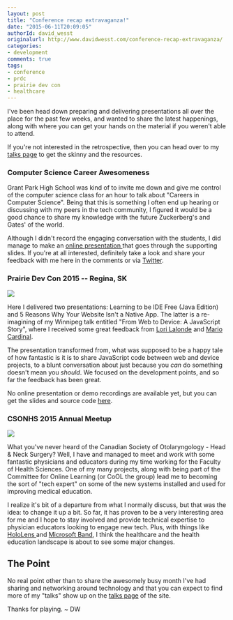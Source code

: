 ```yaml
---
layout: post
title: "Conference recap extravaganza!"
date: "2015-06-11T20:09:05"
authorId: david_wesst
originalurl: http://www.davidwesst.com/conference-recap-extravaganza/
categories:
- development
comments: true
tags:
- conference
- prdc
- prairie dev con
- healthcare
---
```


I've been head down preparing and delivering presentations all over the place for the past few weeks, and wanted to share the latest happenings, along with where you can get your hands on the material if you weren't able to attend.

<!--more-->

If you're not interested in the retrospective, then you can head over to my [talks page][1] to get the skinny and the resources.

### Computer Science Career Awesomeness

Grant Park High School was kind of to invite me down and give me control of the computer science class for an hour to talk about "Careers in Computer Science". Being that this is something I often end up hearing or discussing with my peers in the tech community, I figured it would be a good chance to share my knowledge with the future Zuckerberg's and Gates' of the world.

Although I didn't record the engaging conversation with the students, I did manage to make an [online presentation ][2] that goes through the supporting slides. If you're at all interested, definitely take a look and share your feedback with me here in the comments or via [Twitter][3].

### Prairie Dev Con 2015 -- Regina, SK

![][4] 

Here I delivered two presentations: Learning to be IDE Free (Java Edition) and 5 Reasons Why Your Website Isn't a Native App. The latter is a re-imagining of my Winnipeg talk entitled "From Web to Device: A JavaScript Story", where I received some great feedback from [Lori Lalonde][5] and [Mario Cardinal][6].

The presentation transformed from, what was supposed to be a happy tale of how fantastic is it is to share JavaScript code between web and device projects, to a blunt conversation about just because you _can_ do something doesn't mean you _should_. We focused on the development points, and so far the feedback has been great.

No online presentation or demo recordings are available yet, but you can get the slides and source code [here][1].

### CSONHS 2015 Annual Meetup

![][7] 

What you've never heard of the Canadian Society of Otolaryngology - Head & Neck Surgery? Well, I have and managed to meet and work with some fantastic physicians and educators during my time working for the Faculty of Health Sciences. One of my many projects, along with being part of the Committee for Online Learning (or CoOL the group) lead me to becoming the sort of "tech expert" on some of the new systems installed and used for improving medical education.

I realize it's bit of a departure from what I normally discuss, but that was the idea: to change it up a bit. So far, it has proven to be a very interesting area for me and I hope to stay involved and provide technical expertise to physician educators looking to engage new tech. Plus, with things like [HoloLens ][8]and [Microsoft Band][9], I think the healthcare and the health education landscape is about to see some major changes.

## The Point

No real point other than to share the awesomely busy month I've had sharing and networking around technology and that you can expect to find more of my "talks" show up on the [talks page][10] of the site.

Thanks for playing. ~ DW

[1]: http://www.davidwesst.com/talks
[2]: https://mix.office.com/watch/1awyqexjvlhq4
[3]: https://twitter.com/davidwesst
[4]: http://www.davidwesst.com/content/images/2015/06/PrDCLogo_Small.png
[5]: https://twitter.com/loriblalonde
[6]: https://mariocardinal.wordpress.com/
[7]: http://www.davidwesst.com/content/images/2015/06/entcanada-program.png
[8]: http://www.case.edu/hololens/
[9]: https://www.microsoft.com/microsoft-band/en-us/developer
[10]: http://davidwesst.com/talks/